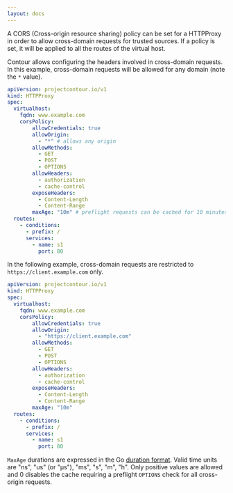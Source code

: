 ```yaml
---
layout: docs
---
```


A CORS (Cross-origin resource sharing) policy can be set for a HTTPProxy in order to allow cross-domain requests for trusted sources.
If a policy is set, it will be applied to all the routes of the virtual host.

Contour allows configuring the headers involved in cross-domain requests.
In this example, cross-domain requests will be allowed for any domain (note the `*` value).

```yaml
apiVersion: projectcontour.io/v1
kind: HTTPProxy
spec:
  virtualhost:
    fqdn: www.example.com
    corsPolicy:
        allowCredentials: true
        allowOrigin:
          - "*" # allows any origin
        allowMethods:
          - GET
          - POST
          - OPTIONS
        allowHeaders:
          - authorization
          - cache-control
        exposeHeaders:
          - Content-Length
          - Content-Range
        maxAge: "10m" # preflight requests can be cached for 10 minutes.
  routes:
    - conditions:
      - prefix: /
      services:
        - name: s1
          port: 80
```

In the following example, cross-domain requests are restricted to `https://client.example.com` only.

```yaml
apiVersion: projectcontour.io/v1
kind: HTTPProxy
spec:
  virtualhost:
    fqdn: www.example.com
    corsPolicy:
        allowCredentials: true
        allowOrigin:
          - "https://client.example.com"
        allowMethods:
          - GET
          - POST
          - OPTIONS
        allowHeaders:
          - authorization
          - cache-control
        exposeHeaders:
          - Content-Length
          - Content-Range
        maxAge: "10m"
  routes:
    - conditions:
      - prefix: /
      services:
        - name: s1
          port: 80
```

`MaxAge` durations are expressed in the Go [duration format](https://godoc.org/time#ParseDuration).
Valid time units are "ns", "us" (or "µs"), "ms", "s", "m", "h". Only positive values are allowed and 0 disables the cache requiring a preflight `OPTIONS` check for all cross-origin requests.
